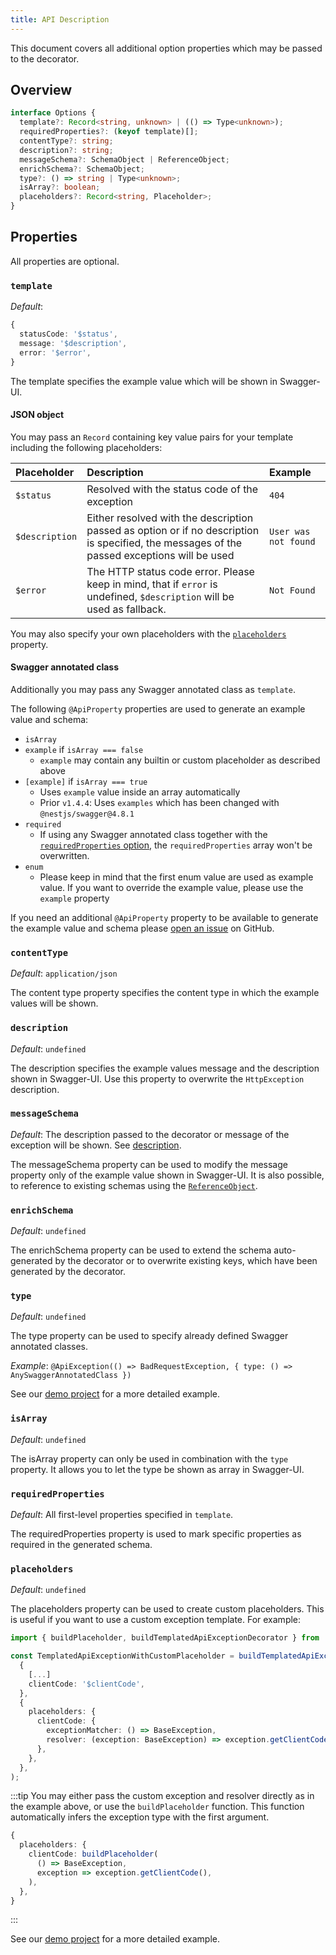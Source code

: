 ```yaml
---
title: API Description
---
```


This document covers all additional option properties which may be passed to the decorator.

## Overview

```typescript
interface Options {
  template?: Record<string, unknown> | (() => Type<unknown>);
  requiredProperties?: (keyof template)[];
  contentType?: string;
  description?: string;
  messageSchema?: SchemaObject | ReferenceObject;
  enrichSchema?: SchemaObject;
  type?: () => string | Type<unknown>;
  isArray?: boolean;
  placeholders?: Record<string, Placeholder>;
}
```

## Properties

All properties are optional.

### `template`

_Default_:

```typescript
{
  statusCode: '$status',
  message: '$description',
  error: '$error',
}
```

The template specifies the example value which will be shown in Swagger-UI.

#### JSON object

You may pass an `Record` containing key value pairs for your template including the following placeholders:

| Placeholder    | Description                                                                                                                                 | Example              |
| :------------- | :------------------------------------------------------------------------------------------------------------------------------------------ | :------------------- |
| `$status`      | Resolved with the status code of the exception                                                                                              | `404`                |
| `$description` | Either resolved with the description passed as option or if no description is specified, the messages of the passed exceptions will be used | `User was not found` |
| `$error`       | The HTTP status code error. Please keep in mind, that if `error` is undefined, `$description` will be used as fallback.                     | `Not Found`          |

You may also specify your own placeholders with the [`placeholders`](#placeholders) property.

#### Swagger annotated class

Additionally you may pass any Swagger annotated class as `template`.

The following `@ApiProperty` properties are used to generate an example value and schema:

- `isArray`
- `example` if `isArray === false`
  - `example` may contain any builtin or custom placeholder as described above
- `[example]` if `isArray === true`
  - Uses `example` value inside an array automatically
  - Prior `v1.4.4`: Uses `examples` which has been changed with `@nestjs/swagger@4.8.1`
- `required`
  - If using any Swagger annotated class together with the [`requiredProperties` option](#requiredproperties), the `requiredProperties` array won't be overwritten.
- `enum`
  - Please keep in mind that the first enum value are used as example value. If you want to override the example value, please use the `example` property

If you need an additional `@ApiProperty` property to be available to generate the example value and schema please [open an issue](https://github.com/nanogiants/nestjs-swagger-api-exception-decorator/issues/new) on GitHub.

### `contentType`

_Default_: `application/json`

The content type property specifies the content type in which the example values will be shown.

### `description`

_Default_: `undefined`

The description specifies the example values message and the description shown in Swagger-UI. Use this property to overwrite the `HttpException` description.

### `messageSchema`

_Default_: The description passed to the decorator or message of the exception will be shown. See [description](#description).

The messageSchema property can be used to modify the message property only of the example value shown in Swagger-UI. It is also possible, to reference to existing schemas using the [`ReferenceObject`](https://github.com/nestjs/swagger/blob/master/lib/interfaces/open-api-spec.interface.ts#L193).

### `enrichSchema`

_Default_: `undefined`

The enrichSchema property can be used to extend the schema auto-generated by the decorator or to overwrite existing keys, which have been generated by the decorator.

### `type`

_Default_: `undefined`

The type property can be used to specify already defined Swagger annotated classes.

_Example_:
`@ApiException(() => BadRequestException, { type: () => AnySwaggerAnnotatedClass })`

See our [demo project](https://github.com/nanogiants/nestjs-swagger-api-exception-decorator/blob/develop/demo/src/app.controller.ts#L70) for a more detailed example.

### `isArray`

_Default_: `undefined`

The isArray property can only be used in combination with the `type` property. It allows you to let the type be shown as array in Swagger-UI.

### `requiredProperties`

_Default_: All first-level properties specified in `template`.

The requiredProperties property is used to mark specific properties as required in the generated schema.

### `placeholders`

_Default_: `undefined`

The placeholders property can be used to create custom placeholders. This is useful if you want to use a custom exception template. For example:

```typescript
import { buildPlaceholder, buildTemplatedApiExceptionDecorator } from '@nanogiants/nestjs-swagger-api-exception-decorator';

const TemplatedApiExceptionWithCustomPlaceholder = buildTemplatedApiExceptionDecorator(
  {
    [...]
    clientCode: '$clientCode',
  },
  {
    placeholders: {
      clientCode: {
        exceptionMatcher: () => BaseException,
        resolver: (exception: BaseException) => exception.getClientCode(),
      },
    },
  },
);
```

:::tip
You may either pass the custom exception and resolver directly as in the example above, or use the `buildPlaceholder` function. This function automatically infers the exception type with the first argument.

```typescript
{
  placeholders: {
    clientCode: buildPlaceholder(
      () => BaseException,
      exception => exception.getClientCode(),
    ),
  },
}
```

:::

See our [demo project](https://github.com/nanogiants/nestjs-swagger-api-exception-decorator/blob/develop/demo/src/app.controller.ts#L45) for a more detailed example.
